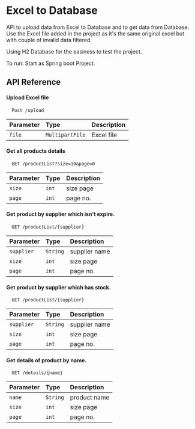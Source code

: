 
# Excel to Database

API to upload data from Excel to Database and to get data from Database.
Use the Excel file added in the project as it's the same original excel but with couple of invalid data filtered.

Using H2 Database for the easiness to test the project.

To run: Start as Spring boot Project.



## API Reference

#### Upload Excel file

```http
  Post /upload
```

| Parameter | Type     | Description                |
| :-------- | :------- | :------------------------- |
| `file` | `MultipartFile` |    Excel file|


#### Get all products details

```http
  GET /productList?size=10&page=0
```

| Parameter | Type     | Description                |
| :-------- | :------- | :------------------------- |
| `size` | `int` |    size page|
| `page` | `int` |   page no. |


#### Get product by supplier which isn't expire.

```http
  GET /productList/{supplier}
```

| Parameter | Type     | Description                       |
| :-------- | :------- | :-------------------------------- |
| `supplier` | `String` |    supplier name|
| `size` | `int` |    size page|
| `page` | `int` |   page no. |


#### Get product by supplier which has stock.

```http
  GET /productList/{supplier}
```

| Parameter | Type     | Description                       |
| :-------- | :------- | :-------------------------------- |
| `supplier` | `String` |    supplier name|
| `size` | `int` |    size page|
| `page` | `int` |   page no. |


#### Get details of product by name.
```http
  GET /details/{name}
```

| Parameter | Type     | Description                       |
| :-------- | :------- | :-------------------------------- |
| `name` | `String` |    product name|
| `size` | `int` |    size page|
| `page` | `int` |   page no. |


